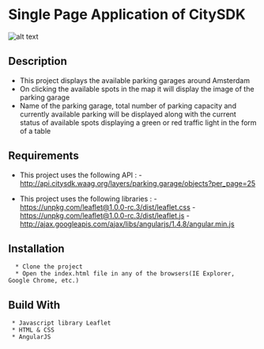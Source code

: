 # Single Page Application of CitySDK

![alt text](http://res.cloudinary.com/dvmfuraf4/image/upload/v1509536181/parking_garages_vggw5e.png "Logo title")

## Description

   - This project displays the available parking garages around Amsterdam
   - On clicking the available spots in the map it will display the image of the parking garage
   - Name of the parking garage, total number of parking capacity and currently available parking will be displayed along with the current status of available spots displaying a green
     or red traffic light  in the form of a table

## Requirements

  * This project uses the following API :
            - http://api.citysdk.waag.org/layers/parking.garage/objects?per_page=25

  * This project uses the following libraries :
            - https://unpkg.com/leaflet@1.0.0-rc.3/dist/leaflet.css
            - https://unpkg.com/leaflet@1.0.0-rc.3/dist/leaflet.js
            - http://ajax.googleapis.com/ajax/libs/angularjs/1.4.8/angular.min.js

## Installation

      * Clone the project
      * Open the index.html file in any of the browsers(IE Explorer, Google Chrome, etc.)


## Build With

     * Javascript library Leaflet
     * HTML & CSS
     * AngularJS
